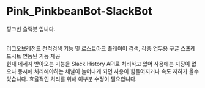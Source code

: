 # Pink_PinkbeanBot-SlackBot
핑크빈 슬랙봇 입니다. </br></br>

리그오브레전드 전적검색 기능 및 로스트아크 플레이어 검색, 각종 업무용 구글 스프레드시트 연동된 기능 제공 </br>
현재 메세지 받아오는 기능을 Slack History API로 처리하고 있어 사용에는 지장이 없으나 동시에 처리해야하는 채널이 늘어나게 되면 사용이 힘들어지거나 속도 저하가 올수 있습니다. 효율적인 처리를 위해 이부분 수정이 필요합니다.
